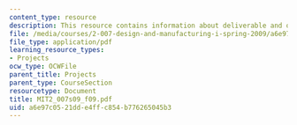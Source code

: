 ```yaml
---
content_type: resource
description: This resource contains information about deliverable and other activities.
file: /media/courses/2-007-design-and-manufacturing-i-spring-2009/a6e97c0521dde4ffc854b776265045b3_MIT2_007s09_f09.pdf
file_type: application/pdf
learning_resource_types:
- Projects
ocw_type: OCWFile
parent_title: Projects
parent_type: CourseSection
resourcetype: Document
title: MIT2_007s09_f09.pdf
uid: a6e97c05-21dd-e4ff-c854-b776265045b3
---
```

